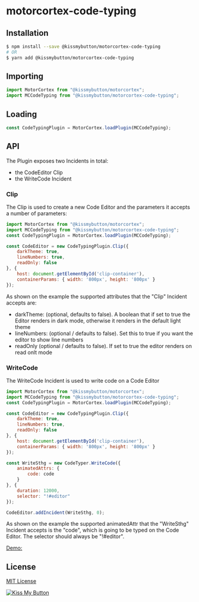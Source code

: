 # motorcortex-code-typing

## Installation

```bash
$ npm install --save @kissmybutton/motorcortex-code-typing
# OR
$ yarn add @kissmybutton/motorcortex-code-typing
```

## Importing

```javascript
import MotorCortex from "@kissmybutton/motorcortex";
import MCCodeTyping from "@kissmybutton/motorcortex-code-typing";
```

## Loading

```javascript
const CodeTypingPlugin = MotorCortex.loadPlugin(MCCodeTyping);
```

## API
The Plugin exposes two Incidents in total:
* the CodeEditor Clip
* the WriteCode Incident

### Clip
The Clip is used to create a new Code Editor and the parameters it accepts a number of parameters:
```javascript
import MotorCortex from "@kissmybutton/motorcortex";
import MCCodeTyping from "@kissmybutton/motorcortex-code-typing";
const CodeTypingPlugin = MotorCortex.loadPlugin(MCCodeTyping);

const CodeEditor = new CodeTypingPlugin.Clip({
    darkTheme: true,
    lineNumbers: true,
    readOnly: false
}, {
    host: document.getElementById('clip-container'),
    containerParams: { width: '800px', height: '800px' }
});
```

As shown on the example the supported attributes that the "Clip" Incident accepts are:
* darkTheme: (optional, defaults to false). A boolean that if set to true the Editor renders in dark mode, otherwise it renders in the default light theme
* lineNumbers: (optional / defaults to false). Set this to true if you want the editor to show line numbers
* readOnly (optional / defaults to false). If set to true the editor renders on read onlt mode

### WriteCode
The WriteCode Incident is used to write code on a Code Editor
```javascript
import MotorCortex from "@kissmybutton/motorcortex";
import MCCodeTyping from "@kissmybutton/motorcortex-code-typing";
const CodeTypingPlugin = MotorCortex.loadPlugin(MCCodeTyping);

const CodeEditor = new CodeTypingPlugin.Clip({
    darkTheme: true,
    lineNumbers: true,
    readOnly: false
}, {
    host: document.getElementById('clip-container'),
    containerParams: { width: '800px', height: '800px' }
});

const WriteSthg = new CodeTyper.WriteCode({
    animatedAttrs: {
        code: code
    }
}, {
    duration: 12000,
    selector: "!#editor"
});

CodeEditor.addIncident(WriteSthg, 0);
```

As shown on the example the supported animatedAttr that the "WriteSthg" Incident accepts is the "code", which is going to be typed on the Code Editor.
The selector should always be "!#editor". 

[Demo:](https://kissmybutton.github.io/motorcortex-code-typing/demo/)

## License
[MIT License](https://opensource.org/licenses/MIT)


  
  
[![Kiss My Button](https://presskit.kissmybutton.gr/logos/kissmybutton-logo-small.png)](https://kissmybutton.gr)
